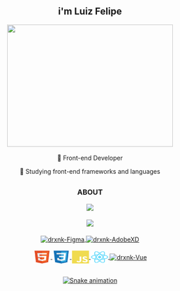<div style="display: block" align="center">
  <h2>
    i'm Luiz Felipe
  </h2>
  <img height="280px" width="380px" src="https://cdn.discordapp.com/attachments/916096730712391730/939013127939457024/gifpick.gif"/>
  <p>🤖 Front-end Developer</p>
  <p>📖 Studying front-end frameworks and languages</p>
 </div>
 
 ##
 
 <div style="display: block" align="center">
  <h3>ABOUT</h3>
 </div>


<div align="center">
  <a href="https://github.com/drxnk">
  <img height="180em" src="https://github-readme-stats.vercel.app/api?username=drxnk&show_icons=true&theme=tokyonight&include_all_commits=true&count_private=true"/> <br><br>
  <img height="180em" src="https://github-readme-stats.vercel.app/api/top-langs/?username=drxnk&layout=compact&langs_count=7&theme=tokyonight"/>
</div>
<div align="center"><br>
  <img align="center" alt="drxnk-Figma" height="30" width="40" src="https://cdn.jsdelivr.net/gh/devicons/devicon/icons/figma/figma-original.svg" />
  <img align="center" alt="drxnk-AdobeXD" height="30" width="40" src="https://cdn.jsdelivr.net/gh/devicons/devicon/icons/xd/xd-line.svg" /> <br><br>
  <img align="center" alt="drxnk-HTML" height="30" width="40" src="https://raw.githubusercontent.com/devicons/devicon/master/icons/html5/html5-original.svg">
  <img align="center" alt="drxnk-CSS" height="30" width="40" src="https://raw.githubusercontent.com/devicons/devicon/master/icons/css3/css3-original.svg">
  <img align="center" alt="drxnk-Js" height="30" width="40" src="https://raw.githubusercontent.com/devicons/devicon/master/icons/javascript/javascript-plain.svg">
  <img align="center" alt="drxnk-React" height="30" width="40" src="https://raw.githubusercontent.com/devicons/devicon/master/icons/react/react-original.svg">
  <img align="center" alt="drxnk-Vue" height="30" width="40" src="https://cdn.jsdelivr.net/gh/devicons/devicon/icons/vuejs/vuejs-original.svg" />
  
</div>
  
  ##
 
<div align="center">
 
  ![Snake animation](https://github.com/drxnk/drxnk/blob/output/github-contribution-grid-snake.svg)
 
</div>
